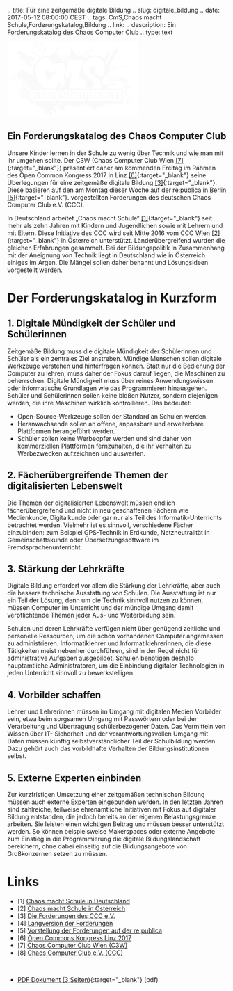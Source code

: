 .. title: Für eine zeitgemäße digitale Bildung
.. slug: digitale_bildung
.. date: 2017-05-12 08:00:00 CEST
.. tags: CmS,Chaos macht Schule,Forderungskatalog,Bildung
.. link:
.. description: Ein Forderungskatalog des Chaos Computer Club
.. type: text

![Chaos macht Schule](/files/images/CmS.png)

## Ein Forderungskatalog des Chaos Computer Club


Unsere Kinder lernen in der Schule zu wenig über Technik und wie man mit
ihr umgehen sollte. Der C3W (Chaos Computer Club Wien [[7]](/){:target="_blank"}) präsentiert
daher am kommenden Freitag im Rahmen des Open Common Kongress 2017
in Linz [[6]](http://opencommons.linz.at/category/open-commons-kongress-2017/){:target="_blank"} seine Überlegungen für eine zeitgemäße digitale Bildung [[3]](http://ccc.de/de/updates/2017/cms-forderungen){:target="_blank"}. Diese 
basieren auf den am Montag dieser Woche auf der re:publica in Berlin [[5]](http://bit.ly/2pvMtlu){:target="_blank"}.
vorgestellten Forderungen des  deutschen Chaos Computer Club e.V. (CCC).

<!-- TEASER_END -->

In Deutschland arbeitet „Chaos macht Schule“ [[1]](http://ccc.de/de/schule){:target="_blank"} seit mehr als zehn Jahren
mit Kindern und Jugendlichen sowie mit Lehrern und mit Eltern. Diese
Initiative des CCC wird seit Mitte 2016 vom CCC Wien [[2]](/schule/){:target="_blank"} in Österreich
unterstützt. Länderübergreifend wurden die gleichen Erfahrungen gesammelt.
Bei der Bildungspolitik in Zusammenhang mit der Aneignung von Technik liegt
in Deutschland wie in Österreich einiges im Argen. Die Mängel sollen daher
benannt und Lösungsideen vorgestellt werden.

# Der Forderungskatalog in Kurzform

## 1. Digitale Mündigkeit der Schüler und Schülerinnen
Zeitgemäße Bildung muss die digitale Mündigkeit der Schülerinnen und
Schüler als ein zentrales Ziel anstreben. Mündige Menschen sollen digitale
Werkzeuge verstehen und hinterfragen können. Statt nur die Bedienung der
Computer zu lehren, muss daher der Fokus darauf liegen, die Maschinen zu
beherrschen.
Digitale Mündigkeit muss über reines Anwendungswissen oder informatische
Grundlagen wie das Programmieren hinausgehen. Schüler und Schülerinnen
sollen keine bloßen Nutzer, sondern diejenigen werden, die ihre Maschinen
wirklich kontrollieren. Das bedeutet:

*  Open-Source-Werkzeuge sollen der Standard an Schulen werden.
*  Heranwachsende sollen an offene, anpassbare und erweiterbare
Plattformen herangeführt werden.
*  Schüler sollen keine Werbeopfer werden und sind daher von
kommerziellen Plattformen fernzuhalten, die ihr Verhalten zu
Werbezwecken aufzeichnen und auswerten.


## 2. Fächerübergreifende Themen der digitalisierten Lebenswelt
Die Themen der digitalisierten Lebenswelt müssen endlich fächerübergreifend
und nicht in neu geschaffenen Fächern wie Medienkunde, Digitalkunde oder
gar nur als Teil des Informatik-Unterrichts betrachtet werden. Vielmehr ist es
sinnvoll, verschiedene Fächer einzubinden: zum Beispiel GPS-Technik in
Erdkunde, Netzneutralität in Gemeinschaftskunde oder Übersetzungssoftware
im Fremdsprachenunterricht.

## 3. Stärkung der Lehrkräfte
Digitale Bildung erfordert vor allem die Stärkung der Lehrkräfte, aber auch die
bessere technische Ausstattung von Schulen. Die Ausstattung ist nur ein Teil
der Lösung, denn um die Technik sinnvoll nutzen zu können, müssen
Computer im Unterricht und der mündige Umgang damit verpflichtende
Themen jeder Aus- und Weiterbildung sein.


Schulen und deren Lehrkräfte verfügen nicht über genügend zeitliche und
personelle Ressourcen, um die schon vorhandenen Computer angemessen zu
administrieren. Informatiklehrer und Informatiklehrerinnen, die diese
Tätigkeiten meist nebenher durchführen, sind in der Regel nicht für
administrative Aufgaben ausgebildet. Schulen benötigen deshalb hauptamtliche
Administratoren, um die Einbindung digitaler Technologien in jeden
Unterricht sinnvoll zu bewerkstelligen.

## 4. Vorbilder schaffen
Lehrer und Lehrerinnen müssen im Umgang mit digitalen Medien Vorbilder
sein, etwa beim sorgsamen Umgang mit Passwörtern oder bei der Verarbeitung
und Übertragung schülerbezogener Daten. Das Vermitteln von Wissen über
IT- Sicherheit und der verantwortungsvollen Umgang mit Daten müssen
künftig selbstverständlicher Teil der Schulbildung werden. Dazu gehört auch
das vorbildhafte Verhalten der Bildungsinstitutionen selbst.


## 5. Externe Experten einbinden
Zur kurzfristigen Umsetzung einer zeitgemäßen technischen Bildung müssen
auch externe Experten eingebunden werden. In den letzten Jahren sind
zahlreiche, teilweise ehrenamtliche Initiativen mit Fokus auf digitaler Bildung
entstanden, die jedoch bereits an der eigenen Belastungsgrenze arbeiten. Sie
leisten einen wichtigen Beitrag und müssen besser unterstützt werden. So
können beispielsweise Makerspaces oder externe Angebote zum Einstieg in die
Programmierung die digitale Bildungslandschaft bereichern, ohne dabei
einseitig auf die Bildungsangebote von Großkonzernen setzen zu müssen.

# Links
*  [1] [Chaos macht Schule in Deutschland](http://ccc.de/de/schule)
*  [2] [Chaos macht Schule in Österreich](/schule/)
*  [3] [Die Forderungen des CCC e.V.](http://ccc.de/de/updates/2017/cms-forderungen)
*  [4] [Langversion der Forderungen](http://ccc.de/de/cms-forderungen-lang)
*  [5] [Vorstellung der Forderungen auf der re:publica](http://bit.ly/2pvMtlu)
*  [6] [Open Commons Kongress Linz 2017](http://opencommons.linz.at/category/open-commons-kongress-2017/)
*  [7] [Chaos Computer Club Wien (C3W)](/)
*  [8] [Chaos Computer Club e.V. (CCC)](https://ccc.de)

&nbsp;

* [PDF Dokument (3 Seiten)](link:///files/publications/201705_CmS_Forderungskatalog.pdf){:target="_blank"} (pdf)

